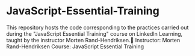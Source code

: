 # JavaScript-Essential-Training
This repository hosts the code corresponding to the practices carried out during the "JavaScript Essential Training" course on LinkedIn Learning, taught by the instructor Morten Rand-Hendriksen.🚀  Instructor: Morten Rand-Hendriksen Course: JavaScript Essential Training
